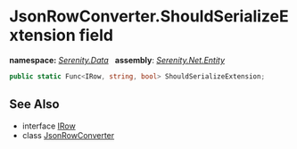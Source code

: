 # JsonRowConverter.ShouldSerializeExtension field
**namespace:** *[Serenity.Data](../../README.md#serenity.data-namespace)*   **assembly**: *[Serenity.Net.Entity](../../README.md)*

```csharp
public static Func<IRow, string, bool> ShouldSerializeExtension;
```

## See Also

* interface [IRow](../IRow.md)
* class [JsonRowConverter](../JsonRowConverter.md)